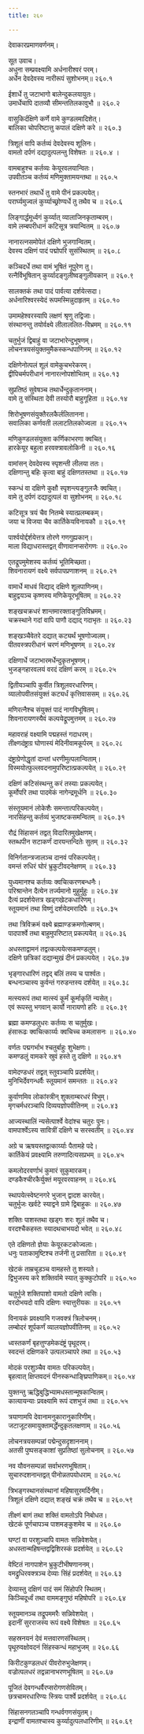 ```yaml
---
title: २६०

---
```

देवाकारप्रमाणवर्णनम्।  
  
सूत उवाच।  
अधुना सम्प्रवक्ष्यामि अर्धनारीश्वरं परम्।  
अर्धेन देवदेवस्य नारीरूपं सुशोभनम्॥ २६०.१  
  
ईशार्धे तु जटाभागो बालेन्दुकलयायुतः।  
उमार्धेचापि दातव्यौ सीमन्ततिलकावुभौ ॥ २६०.२  
  
वासुकिर्दक्षिणे कर्णे वामे कुण्डलमादिशेत्।  
बालिका चोपरिष्टात्तु कपालं दक्षिणे करे ॥ २६०.३  
  
त्रिशूलं वापि कर्तव्यं देवदेवस्य शूलिनः।  
वामतो दर्पणं दद्यादुत्पलन्तु विशेषतः ॥ २६०.४ ।  
  
वामबाहुश्च कर्तव्यः केयूरवलयान्वितः।  
उपवीतञ्च कर्तव्यं मणिमुक्तामयन्तथा ॥ २६०.५  
  
स्तनभारं तथार्धे तु वामे पीनं प्रकल्पयेत्।  
परार्घ्यमुज्वलं कुर्य्याच्छ्रोण्यर्धे तु तथैव च ॥ २६०.६  
  
लिङ्गार्द्धमूर्ध्वगं कुर्य्यात् व्यालाजिनकृताम्बरम्।  
वामे लम्बपरीधानं कटिसूत्र त्रयान्वितम् ॥ २६०.७  
  
नानारत्नसमोपेतं दक्षिणे भुजगान्वितम्।  
देवस्य दक्षिणं पादं पद्मोपरि सुसंस्थितम् ॥ २६०.८  
  
कञ्चिदर्धे तथा वामं भूषितं नूपुरेण तु।  
रत्नैर्विभूषितान् कुर्य्यादङ्गुलीष्वङ्गुलीयकान् ॥ २६०.९  
  
सालक्तकं तथा पादं पार्वत्या दर्शयेत्सदा।  
अर्धनारिश्वरस्येदं रूपमस्मिन्नुदाहृतम् ॥ २६०.१०  
  
उमामहेश्वरस्यापि लक्षणं श्रृणु तद्विजाः।  
संस्थानन्तु तयोर्वक्ष्ये लीलाललित-विभ्रमम् ॥ २६०.११  
  
चतुर्भुजं द्विबाहुं वा जटाभारेन्दुभूषणम्।  
लोचनत्रयसंयुक्तमुमैकस्कन्धपाणिनम् ॥ २६०.१२  
  
दक्षिणेनोत्पलं शूलं वामेकुचभरेकरम्।  
द्वीपिचर्मपरीधानं नानारत्नोपशोभितम् ॥ २६०.१३  
  
सुप्रतिष्ठं सुवेषञ्च तथार्धेन्दुकृताननाम्।  
वामे तु संस्थिता देवी तस्योरौ बाहुगूहिता ॥ २६०.१४  
  
शिरोभूषणसंयुक्तैरलकैर्ललितानना।  
सवालिका कर्णवती ललाटतिलकोज्वला ॥ २६०.१५  
  
मणिकुण्डलसंयुक्ता कर्णिकाभरणा क्वचित्।  
हारकेयूर बहुला हरवक्त्रावलोकिनी ॥ २६०.१६  
  
वामांसन् देवदेवस्य स्पृशन्ती लीलया ततः।  
दक्षिणान्तु बहिः कृत्वा बाहुं दक्षिणतस्तथा ॥ २६०.१७  
  
स्कन्धं वा दक्षिणे कुक्षौ स्पृशन्त्यङ्गुलजैः क्वचित्।  
वामे तु दर्पणं दद्यादुत्पलं वा सुशोभनम् ॥ २६०.१८  
  
कटिसूत्र त्रयं चैव नितम्बे स्यात्प्रलम्बकम्।  
जया च विजया चैव कार्तिकेयविनायकौ ॥ २६०.१९  
  
पार्श्वयोर्द्दर्शयेत्तत्र तोरणे गणगुह्यकान्।  
माला विद्याधरास्तद्वत् वीणावानप्सरोगणः ॥ २६०.२०  
  
एतद्रूपमुमेशस्य कर्तव्यं भूतिमिच्छता।  
शिवनारायणं वक्ष्ये सर्वपापप्रणाशनम् ॥ २६०.२१  
  
वामार्धे माधवं विद्याद् दक्षिणे शूलपाणिनम्।  
बाहुद्वयञ्च कृष्णस्य मणिकेयूरभूषितम् ॥ २६०.२२  
  
शङ्खचक्रधरं शान्तमारक्ताङ्गुलिविभ्रमम्।  
चक्रस्थाने गदां वापि पाणौ दद्याद् गदाभृतः ॥ २६०.२३  
  
शङ्खञ्चैवेतरे दद्यात् कट्यर्थं भूषणोज्वलम्।  
पीतवस्त्रपरीधानं चरणं मणिभूषणम् ॥ २६०.२४  
  
दक्षिणार्धे जटाभारमर्धेन्दुकृतभूषणम्।  
भुजङ्गहारवलयं वरदं दक्षिणं करम् ॥ २६०.२५  
  
द्वितीयञ्चापि कुर्वीत त्रिशूलवरधारिणम्।  
व्यालोपवीतसंयुक्तं कट्यर्धं कृत्तिवाससम् ॥ २६०.२६  
  
मणिरत्नैश्च संयुक्तं पादं नागविभूषितम्।  
शिवनारायणस्यैवं कल्पयेद्रूपमुत्तमम् ॥ २६०.२७  
  
महावराहं वक्ष्यामि पद्महस्तं गदाधरम्।  
तीक्ष्णदंष्ट्राग्र घोणास्यं मेदिनीवामकूर्परम् ॥ २६०.२८  
  
दंष्ट्राग्रेणोद्धृतां दान्तां धरणीमुत्पलान्विताम्।  
विस्मयोत्फुल्लवदनामुपरिष्टात्प्रकल्पयेत् ॥ २६०.२९  
  
दक्षिणं कटिसंस्थन्तु करं तस्याः प्रकल्पयेत्।  
कूर्मोपरि तथा पादमेकं नागेन्द्रमूर्धनि ॥ २६०.३०  
  
संस्तूयमानं लोकेशैः समन्तात्परिकल्पयेत्।  
नारसिंहन्तु कर्तव्यं भुजाष्टकसमन्वितम् ॥ २६०.३१  
  
रौद्रं सिंहासनं तद्वत् विदारितमुखेक्षणम्।  
स्तब्धपीन सटाकर्णं दारयन्तन्दितेः सुतम् ॥ २६०.३२  
  
विनिर्गतान्त्रजालञ्च दानवं परिकल्पयेत्।  
वमन्तं रुधिरं घोरं भ्रुकुटीवदनेक्षणम् ॥ २६०.३३  
  
युध्यमानश्च कर्तव्यः क्वचित्करणबन्धनैः।  
परिश्रान्तेन दैत्येन तर्ज्यमानो मुहुर्मुहुः ॥ २६०.३४  
दैत्यं प्रदर्शयेत्तत्र खड्गखेटकधारिणम्।  
स्तूयमानं तथा विष्णुं दर्शयेदमरादिपैः ॥ २६०.३५  
  
तथा त्रिविक्रमं वक्ष्ये ब्रह्माण्डक्रमणोल्बणम्।  
पादपार्श्वे तथा बाहुमुपरिष्टात् प्रकल्पयेत् ॥ २६०.३६  
  
अधस्ताद्वामनं तद्वत्कल्पयेत्सकमण्डलुम्।  
दक्षिणे छत्रिकां दद्यान्मुखं दीनं प्रकल्पयेत् । २६०.३७  
  
भृङ्गारधारिणं तद्वद् बलिं तस्य च पार्श्वतः।  
बन्धनञ्चास्य कुर्वन्तं गरुडन्तस्य दर्शयेत् ॥ २६०.३८  
  
मत्स्यरूपं तथा मात्स्यं कूर्मं कूर्माकृतिं न्यसेत्।  
एवं रूपस्तु भगवान् कार्यो नारायणो हरिः ॥ २६०.३९  
  
ब्रह्मा कमण्डलुधरः कर्तव्यः स चतुर्मुखः।  
हंसारूढः क्वचित्कार्य्यः क्वचिच्च कमलासनः ॥ २६०.४०  
  
वर्णतः पद्मगर्भाभ श्चतुर्बाहुः शुभेक्षणः।  
कमण्डलुं वामकरे स्रुवं हस्ते तु दक्षिणे ॥ २६०.४१  
  
वामेदण्डधरं तद्वत् स्तुवञ्चापि प्रदर्शयेत्।  
मुनिभिर्देवगन्धर्वैः स्तूयमानं समन्ततः ॥ २६०.४२  
  
कुर्वाणमिव लोकांस्त्रीन् शुक्लाम्बरधरं विभुम्।  
मृगचर्मधरञ्चापि दिव्ययज्ञोपवीतिनम् ॥ २६०.४३  
  
आज्यस्थालिं न्यसेत्पार्श्वे वेदांश्च चतुरः पुनः।  
वामपार्श्वेऽस्य सावित्रीं दक्षिणे च सरस्वतीम् ॥ २६०.४४  
  
अग्रे च ऋषयस्तद्वत्कार्य्याः पैतामहे पदे।  
कार्तिकेयं प्रवक्ष्यामि तरुणादित्यसप्रभम् ॥ २६०.४५  
  
कमलोदरवर्णाभं कुमारं सुकुमारकम्।  
दण्डकैश्चीरकैर्युक्तं मयूरवरवाहनम् ॥ २६०.४६  
  
स्थापयेत्स्वेष्टनगरे भुजान् द्वादश कारयेत्।  
चतुर्भुजः खर्वटे स्याद्वने ग्रामे द्विबाहुकः ॥ २६०.४७  
  
शक्तिः पाशस्तथा खड्गः शरः शूलं तथैव च।  
वरदश्चैकहस्तः स्यादथचाभयदो भवेत् ॥ २६०.४८  
  
एते दक्षिणतो ज्ञेयाः केयूरकटकोज्वलाः।  
धनुः पताकामुष्टिश्च तर्जनी तु प्रसारिता ॥ २६०.४९  
  
खेटकं ताम्रचूडञ्च वामहस्ते तु शस्यते।  
द्विभुजस्य करे शक्तिर्वामे स्यात् कुक्कुटोपरि ॥ २६०.५०  
  
चतुर्भुजे शक्तिपाशो वामतो दक्षिणे त्वसिः।  
वरदोभयदो वापि दक्षिणः स्यात्तुरीयकः ॥ २६०.५१  
  
विनायकं प्रवक्ष्यामि गजवक्त्रं त्रिलोचनम्।  
लम्बोदरं शूर्पकर्णं व्यालयज्ञोपवीतिनम् ॥ २६०.५२  
  
ध्वस्तकर्णं बृहत्तुण्डमेकदंष्ट्रं पृथूदरम्।  
स्वदन्तं दक्षिणकरे उत्पलञ्चापरे तथा ॥ २६०.५३  
  
मोदकं परशुञ्चैव वामतः परिकल्पयेत्।  
बृहत्वात् क्षिप्तवदनं पीनस्कन्धाङ्घ्रिपाणिकम्॥ २६०.५४  
  
युक्तन्तु ऋद्धिबुद्धिभ्यामधस्तान्मूषकान्वितम्।  
कात्यायन्याः प्रवक्ष्यामि रूपं दशभुजं तथा ॥ २६०.५५  
  
त्रयाणामपि देवानामनुकारानुकारिणीम्।  
जटाजूटसमायुक्तामर्द्धेन्दुकृतलक्षणाम् ॥ २६०.५६  
  
लोचनत्रयसम्पन्नां पद्मेन्दुसदृशाननाम्।  
अतसी पुष्पसङ्काशां सुप्रतिष्ठां सुलोचनाम् ॥ २६०.५७  
  
नव यौवनसम्पन्नां सर्वाभरणभूषिताम्।  
सुचारुदशनान्तद्वत् पीनोन्नतपयोधराम् ॥ २६०.५८  
  
त्रिभङ्गस्थानसंस्थानां महिषासुरमर्दिनीम्।  
त्रिशूलं दक्षिणे दद्यात् शङ्खं चक्रं तथैव च ॥ २६०.५९  
  
तीक्ष्णं बाणं तथा शक्तिं वामतोऽपि निबोधत।  
खेटकं पूर्णचापञ्च पाशमङ्कुशमेव च ॥ २६०.६०  
  
घण्टां वा परशुञ्चापि वामतः सन्निवेशयेत्।  
अधस्तान्महिषन्तद्वद्विशिरस्कं प्रदर्शयेत् ॥ २६०.६२  
  
वेष्टितं नागपाशेन भ्रुकुटीभीषणाननम्।  
वमद्रुधिरवक्त्रञ्च देव्याः सिंहं प्रदर्शयेत् ॥ २६०.६३  
  
देव्यास्तु दक्षिणं पादं समं सिंहोपरि स्थितम्।  
किञ्चिदूर्ध्वं तथा वाममङ्गुष्ठं महिषोपरि ॥ २६०.६४  
  
स्तूयमानञ्च तद्रूपममरैः सन्निवेशयेत् ।  
इदानीं सुरराजस्य रूपं वक्ष्ये विशेषतः ॥ २६०.६५  
  
सहस्रनयनं देवं मत्तवारणसंस्थितम्।  
पृथूरुवक्षोवदनं सिंहस्कन्धं महाभुजम् ॥ २६०.६६  
  
किरीटकुण्डलधरं पीवरोरुभुजेक्षणम्।  
वज्रोत्पलधरं तद्वन्नानाभरणभूषितम् ॥ २६०.६७  
  
पूजितं देवगन्धर्वैरप्सरोगणसेवितम्।  
छत्रचामरधारिण्यः स्त्रियः पार्श्वे प्रदर्शयेत् ॥ २६०.६८  
  
सिंहासनगतञ्चापि गन्धर्वगणसंयुतम्।  
इन्द्राणीं वामतश्चास्य कुर्य्यादुत्पलधारिणीम् ॥ २६०.६९